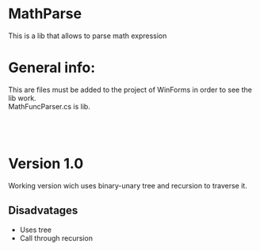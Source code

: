 # MathParse
This is a lib that allows to parse math expression


# General info:
This are files must be added to the project of WinForms in order to see the lib work. 
<br />MathFuncParser.cs is lib. 
<br /><br /><br /><br />

# Version 1.0
Working version wich uses binary-unary tree and recursion to traverse it.
## Disadvatages
* Uses tree
* Call through recursion
<br /><br /><br /><br />
